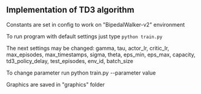 ## Implementation of TD3 algorithm

Constants are set in config to work on "BipedalWalker-v2" environment

To run program with default settings just type `python train.py`

The next settings may be changed:
gamma, tau, actor_lr, critic_lr,
max_episodes, max_timestamps,
sigma, theta,
eps_min, eps_max,
capacity, td3_policy_delay,
test_episodes, env_id,
batch_size

To change parameter run python train.py --parameter value

Graphics are saved in "graphics" folder 
